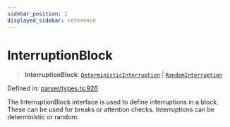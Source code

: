 ```yaml
---
sidebar_position: 1
displayed_sidebar: reference
---
```


# InterruptionBlock

> **InterruptionBlock**: [`DeterministicInterruption`](../interfaces/DeterministicInterruption.md) \| [`RandomInterruption`](../interfaces/RandomInterruption.md)

Defined in: [parser/types.ts:926](https://github.com/revisit-studies/study/blob/91e343153031618f8f5789851e5b25c288bf8f4a/src/parser/types.ts#L926)

The InterruptionBlock interface is used to define interruptions in a block. These can be used for breaks or attention checks. Interruptions can be deterministic or random.
